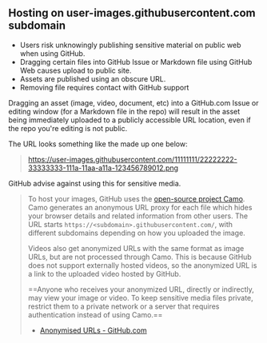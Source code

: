 ## Hosting on user-images.githubusercontent.com subdomain

- Users risk unknowingly publishing sensitive material on public web when using GitHub.
- Dragging certain files into GitHub Issue or Markdown file using GitHub Web causes upload to public site.
- Assets are published using an obscure URL.
- Removing file requires contact with GitHub support

Dragging an asset (image, video, document, etc) into a GitHub.com Issue or
editing window (for a Markdown file in the repo) will result in the asset being
immediately uploaded to a publicly accessible URL location, even if the repo
you're editing is not public.

The URL looks something like the made up one below:

> https://user-images.githubusercontent.com/11111111/22222222-33333333-111a-11aa-a11a-123456789012.png

GitHub advise against using this for sensitive media.

> To host your images, GitHub uses the [open-source project Camo](https://github.com/atmos/camo). Camo generates an anonymous URL proxy for each file which hides your browser details and related information from other users. The URL starts `https://<subdomain>.githubusercontent.com/`, with different subdomains depending on how you uploaded the image.
>
> Videos also get anonymized URLs with the same format as image URLs, but are not processed through Camo. This is because GitHub does not support externally hosted videos, so the anonymized URL is a link to the uploaded video hosted by GitHub.
>
> ==Anyone who receives your anonymized URL, directly or indirectly, may view your image or video. To keep sensitive media files private, restrict them to a private network or a server that requires authentication instead of using Camo.==
>
> - [Anonymised URLs - GitHub.com](https://docs.github.com/en/authentication/keeping-your-account-and-data-secure/about-anonymized-urls)


